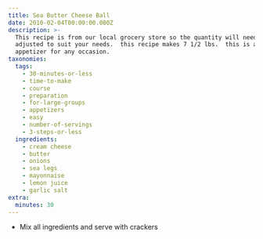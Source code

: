 ```yaml
---
title: Sea Butter Cheese Ball
date: 2010-02-04T00:00:00.000Z
description: >-
  This recipe is from our local grocery store so the quantity will need to be
  adjusted to suit your needs.  this recipe makes 7 1/2 lbs.  this is a great
  appetizer for any occasion.
taxonomies:
  tags:
    - 30-minutes-or-less
    - time-to-make
    - course
    - preparation
    - for-large-groups
    - appetizers
    - easy
    - number-of-servings
    - 3-steps-or-less
  ingredients:
    - cream cheese
    - butter
    - onions
    - sea legs
    - mayonnaise
    - lemon juice
    - garlic salt
extra:
  minutes: 30
---
```

 - Mix all ingredients and serve with crackers
